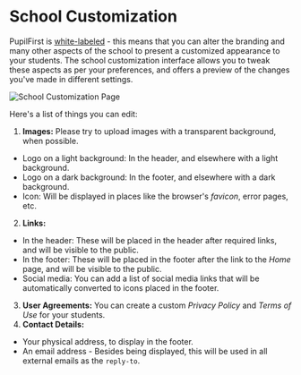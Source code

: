 # School Customization

PupilFirst is [white-labeled](https://en.wikipedia.org/wiki/White-label_product) - this means that you can alter the branding and many other aspects of the school to present a customized appearance to your students. The school customization interface allows you to tweak these aspects as per your preferences, and offers a preview of the changes you've made in different settings.

![School Customization Page](https://res.cloudinary.com/sv-co/image/upload/v1574325947/pupilfirst_documentation/school_customization/school_customization_page_ec1yao.png)

Here's a list of things you can edit:

1. **Images:** Please try to upload images with a transparent background, when possible.
  - Logo on a light background: In the header, and elsewhere with a light background.
  - Logo on a dark background: In the footer, and elsewhere with a dark background.
  - Icon: Will be displayed in places like the browser's _favicon_, error pages, etc.
2. **Links:**
  - In the header: These will be placed in the header after required links, and will be visible to the public.
  - In the footer: These will be placed in the footer after the link to the _Home_ page, and will be visible to the public.
  - Social media: You can add a list of social media links that will be automatically converted to icons placed in the footer.
3. **User Agreements:** You can create a custom _Privacy Policy_ and _Terms of Use_ for your students.
4. **Contact Details:**
  - Your physical address, to display in the footer.
  - An email address - Besides being displayed, this will be used in all external emails as the `reply-to`.
